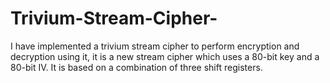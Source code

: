# Trivium-Stream-Cipher-
I have implemented a trivium stream cipher to perform encryption and decryption using it, it is a new stream cipher which uses a 80-bit key and a 80-bit IV. It is based on a combination of three shift registers.
